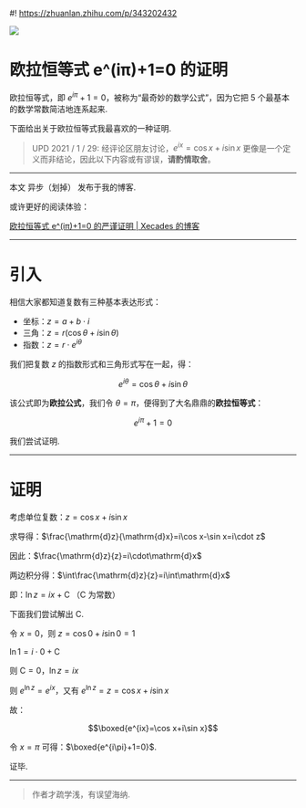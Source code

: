 #! https://zhuanlan.zhihu.com/p/343202432

![](https://pic4.zhimg.com/80/v2-af9b48e05fa357ddf7c95fcb414ad5cb.png)

# 欧拉恒等式 e^(iπ)+1=0 的证明

欧拉恒等式，即 $e^{i\pi}+1=0$，被称为“最奇妙的数学公式”，因为它把 5 个最基本的数学常数简洁地连系起来.

下面给出关于欧拉恒等式我最喜欢的一种证明. 

> UPD 2021 / 1 / 29:
> 经评论区朋友讨论，$e^{ix}=\cos x+i\sin x$ 更像是一个定义而非结论，因此以下内容或有谬误，**请酌情取舍**。

---

本文 异步（划掉） 发布于我的博客.

或许更好的阅读体验：

[欧拉恒等式 e^(iπ)+1=0 的严谨证明 | Xecades 的博客](https://blog.xecades.xyz/articles/EulerIdentity/)

---

# 引入

相信大家都知道复数有三种基本表达形式：

 - 坐标：$z = a + b\cdot i$
 - 三角：$z = r(\cos\theta+i\sin\theta)$
 - 指数：$z = r\cdot e^{i\theta}$

我们把复数 $z$ 的指数形式和三角形式写在一起，得：

$$e^{i\theta}=\cos\theta+i\sin\theta$$

该公式即为**欧拉公式**，我们令 $\theta=\pi$，便得到了大名鼎鼎的**欧拉恒等式**：

$$e^{i\pi}+1=0$$

我们尝试证明. 

---

# 证明

考虑单位复数：$z=\cos x+i\sin x$

求导得：$\frac{\mathrm{d}z}{\mathrm{d}x}=i\cos x-\sin x=i\cdot z$

因此：$\frac{\mathrm{d}z}{z}=i\cdot\mathrm{d}x$

两边积分得：$\int\frac{\mathrm{d}z}{z}=i\int\mathrm{d}x$

即：$\ln z=ix+\mathrm{C}$ （$\mathrm{C}$ 为常数）

下面我们尝试解出 $\mathrm{C}$.

令 $x=0$，则 $z=\cos0+i\sin0=1$

$\ln1=i\cdot0+\mathrm{C}$

则 $\mathrm{C}=0$，$\ln z=ix$

则 $e^{\ln z}=e^{ix}$，又有 $e^{\ln z}=z=\cos x+i\sin x$

故：

$$\boxed{e^{ix}=\cos x+i\sin x}$$

令 $x=\pi$ 可得：$\boxed{e^{i\pi}+1=0}$.

证毕.

---

> 作者才疏学浅，有误望海纳.